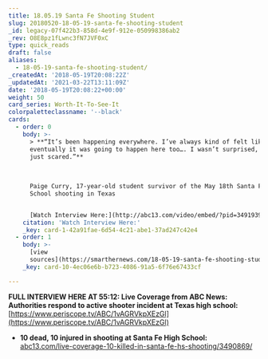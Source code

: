 ```yaml
---
title: 18.05.19 Santa Fe Shooting Student
slug: 20180520-18-05-19-santa-fe-shooting-student
_id: legacy-07f422b3-858d-4e9f-912e-050998386ab2
_rev: O8E8pz1fLwnc3fN7JVF0xC
type: quick_reads
draft: false
aliases:
  - 18-05-19-santa-fe-shooting-student/
_createdAt: '2018-05-19T20:08:22Z'
_updatedAt: '2021-03-22T13:11:09Z'
date: '2018-05-19T20:08:22+00:00'
weight: 50
card_series: Worth-It-To-See-It
colorpaletteclassname: '--black'
cards:
  - order: 0
    body: >-
      > **“It’s been happening everywhere. I’ve always kind of felt like
      eventually it was going to happen here too…. I wasn’t surprised, I was
      just scared.”**  
        
        
        
      Paige Curry, 17-year-old student survivor of the May 18th Santa Fe High
      School shooting in Texas


      [Watch Interview Here:](http://abc13.com/video/embed/?pid=3491939)
    citation: 'Watch Interview Here:'
    _key: card-1-42a91fae-6d54-4c21-abe1-37ad247c42e4
  - order: 1
    body: >-
      [view
      sources](https://smarthernews.com/18-05-19-santa-fe-shooting-student/)
    _key: card-10-4ec06e6b-b723-4086-91a5-6f76e67433cf

---
```

**FULL INTERVIEW HERE AT 55:12: Live Coverage from ABC News: Authorities respond to active shooter incident at Texas high school:** [https://www.periscope.tv/ABC/1vAGRVkpXEzGl](https://www.periscope.tv/ABC/1vAGRVkpXEzGl)

* **10 dead, 10 injured in shooting at Santa Fe High School:** [abc13.com/live-coverage-10-killed-in-santa-fe-hs-shooting/3490869/](http://abc13.com/live-coverage-10-killed-in-santa-fe-hs-shooting/3490869/)